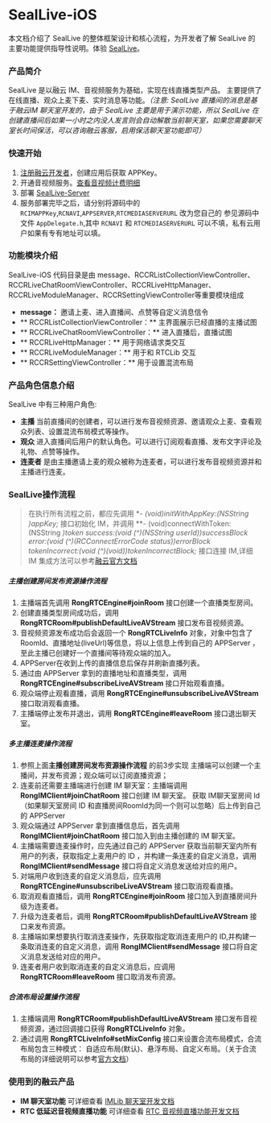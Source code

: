 # SealLive-iOS
本文档介绍了 SealLive 的整体框架设计和核心流程，为开发者了解 SealLive 的主要功能提供指导性说明。体验 [SealLive](https://www.rongcloud.cn/downloads/demo)。

### 产品简介
SealLive 是以融云 IM、音视频服务为基础，实现在线直播类型产品。 主要提供了在线直播、观众上麦下麦、实时消息等功能。*（注意:  SealLive 直播间的消息是基于融云IM 聊天室开发的，由于 SealLive 主要是用于演示功能，所以 SealLive 在创建直播间后如果一小时之内没人发言则会自动解散当前聊天室，如果您需要聊天室长时间保活，可以咨询融云客服，启用保活聊天室功能即可）*

### 快速开始
1. [注册融云开发者](https://developer.rongcloud.cn/signup/?utm_source=demogithub&utm_term=demosign)，创建应用后获取 APPKey。
2. 开通音视频服务。[查看音视频计费明细](https://www.rongcloud.cn/docs/call.html#billing)
3. 部署 [SealLive-Server](../../app-server)
4. 服务部署完毕之后，请分别将源码中的 `RCIMAPPKey`,`RCNAVI`,`APPSERVER`,`RTCMEDIASERVERURL` 改为您自己的
参见源码中文件  `AppDelegate.h`,其中 `RCNAVI` 和  `RTCMEDIASERVERURL` 可以不填，私有云用户如果有专有地址可以填。


### 功能模块介绍
SealLive-iOS 代码目录是由 message、RCCRListCollectionViewController、RCCRLiveChatRoomViewController、RCCRLiveHttpManager、RCCRLiveModuleManager、RCCRSettingViewController等重要模块组成

* **message：**  邀请上麦、进入直播间、点赞等自定义消息信令
* ** RCCRListCollectionViewController：** 主界面展示已经直播的主播试图
* ** RCCRLiveChatRoomViewController：**  进入直播后，直播试图
* ** RCCRLiveHttpManager：**  用于网络请求类交互
* ** RCCRLiveModuleManager：** 用于和 RTCLib 交互
* ** RCCRSettingViewController：** 用于设置混流布局


### 产品角色信息介绍

SealLive 中有三种用户角色:
* **主播** 当前直播间的创建者，可以进行发布音视频资源、邀请观众上麦、查看观众列表、设置混流布局模式等操作。
* **观众** 进入直播间后用户的默认角色。可以进行订阅观看直播、发布文字评论及礼物、点赞等操作。
* **连麦者** 是由主播邀请上麦的观众被称为连麦者，可以进行发布音视频资源并和主播进行连麦。

### SealLive操作流程

> 在执行所有流程之前，都应先调用 **- (void)initWithAppKey:(NSString *)appKey;** 接口初始化 IM，并调用 **- (void)connectWithToken:(NSString *)token
				 success:(void (^)(NSString *userId))successBlock
				   error:(void (^)(RCConnectErrorCode status))errorBlock
		  tokenIncorrect:(void (^)(void))tokenIncorrectBlock;** 接口连接 IM,详细 IM 集成方法可以参考[融云官方文档](https://docs.rongcloud.cn/im/imlib/ios/quick-start/init/)

##### 主播创建房间发布资源操作流程
1. 主播端首先调用 **RongRTCEngine#joinRoom** 接口创建一个直播类型房间。
2. 创建直播类型房间成功后，调用 **RongRTCRoom#publishDefaultLiveAVStream** 接口发布音视频资源。
3. 音视频资源发布成功后会返回一个 **RongRTCLiveInfo** 对象，对象中包含了 RoomId、直播地址(liveUrl)等信息，将以上信息上传到自己的 APPServer ，至此主播已创建好一个直播间等待观众端的加入。
4. APPServer在收到上传的直播信息后保存并刷新直播列表。
5. 通过由 APPServer 拿到的直播地址和直播类型，调用 **RongRTCEngine#subscribeLiveAVStream** 接口开始观看直播。
6. 观众端停止观看直播，调用 **RongRTCEngine#unsubscribeLiveAVStream** 接口取消观看直播。
7. 主播端停止发布并退出，调用 **RongRTCEngine#leaveRoom** 接口退出聊天室。

##### 多主播连麦操作流程
1. 参照上面**主播创建房间发布资源操作流程** 的前3步实现 主播端可以创建一个主播间，并发布资源；观众端可以订阅直播资源； 
2. 连麦前还需要主播端进行创建 IM 聊天室：主播端调用 **RongIMClient#joinChatRoom** 接口创建 IM 聊天室。 获取 IM聊天室房间 Id （如果聊天室房间 ID 和直播房间RoomId为同一个则可以忽略）后上传到自己的 APPServer
3. 观众端通过 APPServer 拿到直播信息后，首先调用 **RongIMClient#joinChatRoom** 接口加入到由主播创建的 IM 聊天室。
4. 主播端需要连麦操作时，应先通过自己的 APPServer 获取当前聊天室内所有用户的列表，获取指定上麦用户的 ID ，并构建一条连麦的自定义消息，调用 **RongIMClient#sendMessage** 接口将自定义消息发送给对应的用户。
5. 对端用户收到连麦的自定义消息后，应先调用 **RongRTCEngine#unsubscribeLiveAVStream** 接口取消观看直播。
6. 取消观看直播后，调用 **RongRTCEngine#joinRoom** 接口加入到直播房间升级为连麦者。
7. 升级为连麦者后，调用 **RongRTCRoom#publishDefaultLiveAVStream** 接口来发布资源。
8. 主播端如果想要执行取消连麦操作，先获取指定取消连麦用户的 ID,并构建一条取消连麦的自定义消息，调用 **RongIMClient#sendMessage** 接口将自定义消息发送给对应的用户。
9. 连麦者用户收到取消连麦的自定义消息后，应调用 **RongRTCRoom#leaveRoom** 接口取消发布资源。

##### 合流布局设置操作流程

1. 主播端调用 **RongRTCRoom#publishDefaultLiveAVStream** 接口发布音视频资源，通过回调接口获得 **RongRTCLiveInfo** 对象。
2. 通过调用 **RongRTCLiveInfo#setMixConfig** 接口来设置合流布局模式，合流布局包含三种模式： 自适应布局(默认)、悬浮布局、自定义布局。（关于合流布局的详细说明可以参考[官方文档](https://docs.rongcloud.cn/rtc/rtclib/ios/video_mix_layout/)）

### 使用到的融云产品
* **IM 聊天室功能**  可详细查看 [IMLib 聊天室开发文档](https://www.rongcloud.cn/docs/ios.html)
* **RTC 低延迟音视频直播功能** 可详细查看 [RTC 音视频直播功能开发文档](https://www.rongcloud.cn/docs/ios_rtclib.html)















